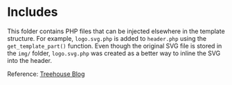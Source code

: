 # Includes

This folder contains PHP files that can be injected elsewhere in the template structure. For example, `logo.svg.php` is added to `header.php` using the `get_template_part()` function. Even though the original SVG file is stored in the `img/` folder, `logo.svg.php` was created as a better way to inline the SVG into the header. 

Reference: [Treehouse Blog](http://blog.teamtreehouse.com/perfect-wordpress-inline-svg-workflow)